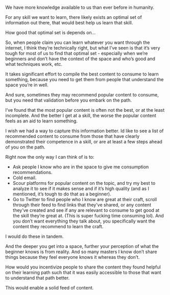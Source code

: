 We have more knowledge available to us than ever before in humanity.

For any skill we want to learn, there likely exists an optimal set of information out there, that would best help us learn that skill.

How good that optimal set is depends on…

So, when people claim you can learn whatever you want through the internet, I think they’re technically right, but what I’ve seen is that it’s very tough for most of us to find that optimal set - especially when we’re beginners and don’t have the context of the space and who’s good and what techniques work, etc.

It takes significant effort to compile the best content to consume to learn something, because you need to get them from people that understand the space you’re in well.

And sure, sometimes they may recommend popular content to consume, but you need that validation before you embark on the path.

I’ve found that the most popular content is often not the best, or at the least incomplete. And the better I get at a skill, the worse the popular content feels as an aid to learn something.

I wish we had a way to capture this information better. Id like to see a list of recommended content to consume from those that have clearly demonstrated their competence in a skill, or are at least a few steps ahead of you on the path.

Right now the only way I can think of is to:
- Ask people I know who are in the space to give me consumption recommendations.
- Cold email.
- Scour platforms for popular content on the topic, and try my best to analyze it to see if it makes sense and if it’s high quality (and as I mentioned, it’s tough to do that as a beginner).
- Go to Twitter to find people who I know are great at their craft, scroll through their feed to find links that they’ve shared, or any content they’ve created and see if any are relevant to consume to get good at the skill they’re great at. (This is super fucking time consuming lol). And you don’t want everything they talk about, you specifically want the content they recommend to learn the craft.

I would do these in tandem.

And the deeper you get into a space, further your perception of what the beginner knows is from reality. And so many masters I know don’t share things because they feel everyone knows it whereas they don’t.

How would you incentivize people to share the content they found helpful on their learning path such that it was easily accessible to those that want to understand that path better.

This would enable a solid feed of content.